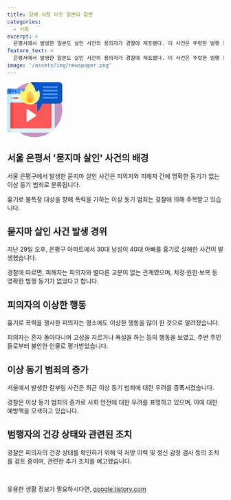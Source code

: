 ```yaml
---
title: 담배 사절 이웃 일본의 참변
categories:
  - 사회
excerpt: >
  은평서에서 발생한 일본도 살인 사건의 용의자가 경찰에 체포됐다. 이 사건은 뚜렷한 범행 동기가 없이 발생한 이상 동기 범죄로 추정되며, 용의자는 피해자를 미행하는 스파이라고 주장하고 있다. 용의자는 지난 1월에 일본도 소지 허가를 받았으며, 평소 이상한 행동을 보이며 주변 주민들로부터 불안한 인물로 여겨졌다. 경찰은 용의자의 건강 상태 등을 조사 중이며, 지난해부터 늘어나는 이상 동기 범죄에 대한 대책 마련이 요구되고 있다. (문단의 길이: 321자)
feature_text: >
  은평서에서 발생한 일본도 살인 사건의 용의자가 경찰에 체포됐다. 이 사건은 뚜렷한 범행 동기가 없이 발생한 이상 동기 범죄로 추정되며, 용의자는 피해자를 미행하는 스파이라고 주장하고 있다. 용의자는 지난 1월에 일본도 소지 허가를 받았으며, 평소 이상한 행동을 보이며 주변 주민들로부터 불안한 인물로 여겨졌다. 경찰은 용의자의 건강 상태 등을 조사 중이며, 지난해부터 늘어나는 이상 동기 범죄에 대한 대책 마련이 요구되고 있다. (문단의 길이: 321자)
image: '/assets/img/newspaper.png'
---
```


<p><img src="/assets/img/news.png" alt="rentncar 속보" /></p>

<h2>서울 은평서 '묻지마 살인' 사건의 배경</h2>

<p data-ke-size="size16">서울 은평구에서 발생한 묻지마 살인 사건은 피의자와 피해자 간에 명확한 동기가 없는 이상 동기 범죄로 분류됩니다.</p>

<p data-ke-size="size16">흉기로 불특정 대상을 향해 폭력을 가하는 이상 동기 범죄는 경찰에 의해 주목받고 있습니다.</p>

<h2>묻지마 살인 사건 발생 경위</h2>

<p data-ke-size="size16">지난 29일 오후, 은평구 아파트에서 30대 남성이 40대 아빠를 흉기로 살해한 사건이 발생했습니다.</p>

<p data-ke-size="size16">경찰에 따르면, 피해자는 피의자와 별다른 교분이 없는 관계였으며, 치정·원한·보복 등 명확한 범행 동기가 없었다고 합니다.</p>

<h2>피의자의 이상한 행동</h2>

<p data-ke-size="size16">흉기로 폭력을 행사한 피의자는 평소에도 이상한 행동을 많이 한 것으로 알려졌습니다.</p>

<p data-ke-size="size16">피의자는 혼자 돌아다니며 고성을 지르거나 욕설을 하는 등의 행동을 보였고, 주변 주민들로부터 불안한 인물로 평가받았습니다.</p>

<h2>이상 동기 범죄의 증가</h2>

<p data-ke-size="size16">서울에서 발생한 칼부림 사건은 최근 이상 동기 범죄에 대한 우려를 증폭시켰습니다.</p>

<p data-ke-size="size16">경찰은 이상 동기 범죄의 증가로 사회 안전에 대한 우려를 표명하고 있으며, 이에 대한 예방책을 모색하고 있습니다.</p>

<h2>범행자의 건강 상태와 관련된 조치</h2>

<p data-ke-size="size16">경찰은 피의자의 건강 상태를 확인하기 위해 약 처방 이력 및 정신 감정 검사 등의 조치를 검토 중이며, 관련한 추가 조치를 예고했습니다.</p>

<p data-ke-size="size16">&nbsp;</p>
유용한 생활 정보가 필요하시다면, <a href="https://qoogle.tistory.com" rel="dofollow">qoogle.tistory.com</a>


